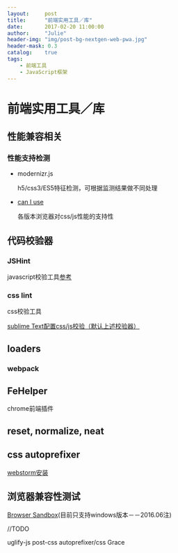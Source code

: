 ```yaml
---
layout:     post
title:      "前端实用工具／库"
date:       2017-02-20 11:00:00
author:     "Julie"
header-img: "img/post-bg-nextgen-web-pwa.jpg"
header-mask: 0.3
catalog:    true
tags:
    - 前端工具
    - JavaScript框架
---
```

# 前端实用工具／库
## 性能兼容相关
### 性能支持检测
- modernizr.js

	h5/css3/ES5特征检测，可根据监测结果做不同处理
- [can I use](http://caniuse.com)

	各版本浏览器对css/js性能的支持性
		
## 代码校验器
### JSHint
javascript校验工具[参考](http://www.open-open.com/lib/view/open1354349336991.html)
### css lint
css校验工具

[sublime Text配置css/js校验（默认上述校验器）](http://www.cnblogs.com/lhb25/archive/2013/05/02/sublimelinter-for-js-css-coding.html)
## loaders
### webpack
## FeHelper
chrome前端插件
## reset, normalize, neat
## css autoprefixer
[webstorm安装](http://www.weste.net/2015/06-02/103795.html)
## 浏览器兼容性测试
[Browser Sandbox](http://spoon.net/browsers/)(目前只支持windows版本－－2016.06注)

//TODO

uglify-js
post-css autoprefixer/css Grace
